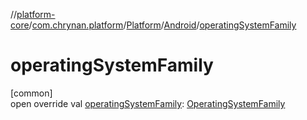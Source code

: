 //[platform-core](../../../../index.md)/[com.chrynan.platform](../../index.md)/[Platform](../index.md)/[Android](index.md)/[operatingSystemFamily](operating-system-family.md)

# operatingSystemFamily

[common]\
open override val [operatingSystemFamily](operating-system-family.md): [OperatingSystemFamily](../../-operating-system-family/index.md)
